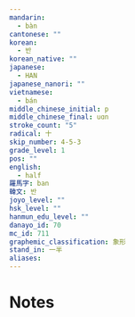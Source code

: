 ```yaml
---
mandarin:
  - bàn
cantonese: ""
korean:
  - 반
korean_native: ""
japanese:
  - HAN
japanese_nanori: ""
vietnamese:
  - bán
middle_chinese_initial: p
middle_chinese_final: uɑn
stroke_count: "5"
radical: 十
skip_number: 4-5-3
grade_level: 1
pos: ""
english:
  - half
羅馬字: ban
韓文: 반
joyo_level: ""
hsk_level: ""
hanmun_edu_level: ""
danayo_id: 70
mc_id: 711
graphemic_classification: 象形
stand_in: 一半
aliases:
---
```


# Notes
